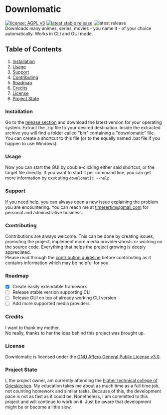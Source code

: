 # Downlomatic

[![license: AGPL v3](https://img.shields.io/github/license/TimerErTim/downlomatic?color=blue&style=flat-square)](https://www.gnu.org/licenses/agpl-3.0)
[![latest stable release](https://img.shields.io/github/v/release/TimerErTim/downlomatic?label=stable%20release&style=flat-square)](https://github.com/TimerErTim/downlomatic/releases/latest/)
![latest release](https://img.shields.io/github/v/release/TimerErTim/downlomatic?include_prereleases&label=latest%20release&style=flat-square)  
Downloads many animes, series, movies - you name it - of your choice automatically. Works in CLI and GUI mode.

## Table of Contents

1. [Installation](#installation)
2. [Usage](#usage)
3. [Support](#support)
4. [Contributing](#contributing)
5. [Roadmap](#roadmap)
6. [Credits](#credits)
7. [License](#license)
8. [Project State](#project-state)

### Installation

Go to the [release section](https://github.com/TimerErTim/downlomatic/releases) and download the latest version for your
operating system. Extract the .zip file to your desired destination. Inside the extracted archive you will find a folder
called "bin" containing a "downlomatic" file. You can create a shortcut to this file (or to the equally named .bat file
if you happen to use Windows).

### Usage

Now you can start the GUI by double-clicking either said shortcut, or the target file directly. If you want to start it
per command line, you can get more information by executing `downlomatic --help`.

### Support

If you need help, you can always open a new [issue](https://github.com/TimerErTim/downlomatic/issues)
explaining the problem you are encountering. You can reach me at <timerertim@gmail.com> for personal and administrative
business.

### Contributing

Contributions are always welcome. This can be done by creating issues, promoting the project, implement more media
providers/hosts or working on the source code. Everything that helps the project growing is deeply appreciated.  
Please read through the [contribution guideline](CONTRIBUTING.md) before contributing as it contains information which
may be helpful for you.

### Roadmap

- [x] Create easily extendable framework
- [ ] Release stable version supporting CLI
- [ ] Release GUI on top of already working CLI version
- [ ] Add more supported media providers

### Credits

I want to thank my mother.  
No really, thanks to her the idea behind this project was brought up.

### License

Downlomatic is licensed under the [GNU Affero General Public License v3.0](LICENSE).

### Project State

I, the project owner, am currently attending
the [higher technical college of Grieskirchen](https://github.com/HTBLA-Grieskirchen). My education takes me about as
much time as a full time job, not counting homework and similar tasks. Because of this, the development pace is not as
fast as it could be. Nonetheless, I am committed to this project and will continue to work on it. Just be aware that
development might be or become a little slow.

